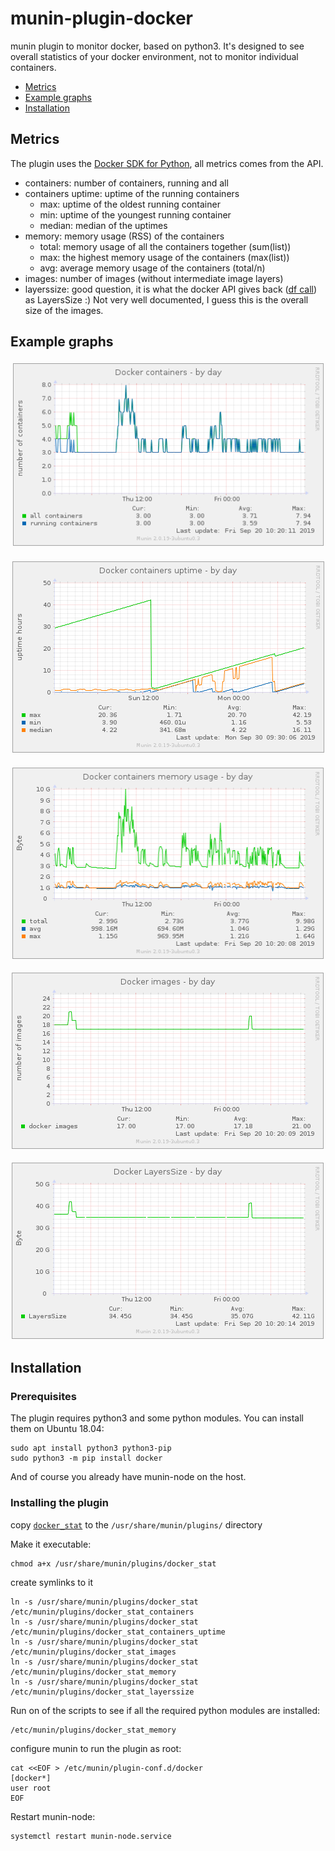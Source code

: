 # munin-plugin-docker

munin plugin to monitor docker, based on python3. It's designed to see overall statistics of your docker environment, not to monitor individual containers.

  * [Metrics](#metrics)
  * [Example graphs](#example_graphs)
  * [Installation](#installation)

## Metrics
<a name="metrics"/>

The plugin uses the [Docker SDK for Python](https://docker-py.readthedocs.io/en/stable/), all metrics comes from the API.
  * containers: number of containers, running and all
  * containers uptime: uptime of the running containers
    * max: uptime of the oldest running container
    * min: uptime of the youngest running container
    * median: median of the uptimes
  * memory: memory usage (RSS) of the containers
    * total: memory usage of all the containers together (sum(list))
    * max: the highest memory usage of the containers (max(list))
    * avg: average memory usage of the containers (total/n)
  * images: number of images (without intermediate image layers)
  * layerssize: good question, it is what the docker API gives back ([df call](https://docker-py.readthedocs.io/en/stable/api.html#module-docker.api.daemon)) as LayersSize :) Not very well documented, I guess this is the overall size of the images.

## Example graphs
<a name="example_graphs"/>

![Number of containers](https://github.com/atommaki/munin-plugin-docker/raw/master/screenshots/munin-plugin-docker-screenshot-containers.png "Number of containers")

![Containers uptime](https://github.com/atommaki/munin-plugin-docker/raw/master/screenshots/munin-plugin-docker-screenshot-containers-uptime.png "Containers uptime")

![Containers memory usage](https://github.com/atommaki/munin-plugin-docker/raw/master/screenshots/munin-plugin-docker-screenshot-memory.png "Containers memory usage")

![Number of images](https://github.com/atommaki/munin-plugin-docker/raw/master/screenshots/munin-plugin-docker-screenshot-images.png "Number of images")

![Docker LayersSize](https://github.com/atommaki/munin-plugin-docker/raw/master/screenshots/munin-plugin-docker-screenshot-layerssize.png "Docker LayersSize")


## Installation
<a name="installation"/>

### Prerequisites
The plugin requires python3 and some python modules. You can install them on Ubuntu 18.04:
```
sudo apt install python3 python3-pip
sudo python3 -m pip install docker
```
And of course you already have munin-node on the host.

### Installing the plugin
copy [`docker_stat`](https://raw.githubusercontent.com/atommaki/munin-plugin-docker/master/docker_stat) to the `/usr/share/munin/plugins/` directory

Make it executable:
```
chmod a+x /usr/share/munin/plugins/docker_stat
```

create symlinks to it
```
ln -s /usr/share/munin/plugins/docker_stat /etc/munin/plugins/docker_stat_containers
ln -s /usr/share/munin/plugins/docker_stat /etc/munin/plugins/docker_stat_containers_uptime
ln -s /usr/share/munin/plugins/docker_stat /etc/munin/plugins/docker_stat_images
ln -s /usr/share/munin/plugins/docker_stat /etc/munin/plugins/docker_stat_memory
ln -s /usr/share/munin/plugins/docker_stat /etc/munin/plugins/docker_stat_layerssize
```

Run on of the scripts to see if all the required python modules are installed:
```
/etc/munin/plugins/docker_stat_memory
```


configure munin to run the plugin as root:
```
cat <<EOF > /etc/munin/plugin-conf.d/docker
[docker*]
user root
EOF
```

Restart munin-node:
```
systemctl restart munin-node.service
```

